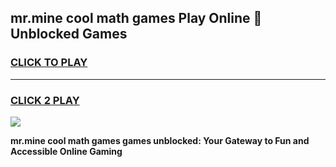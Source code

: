
## mr.mine cool math games Play Online 👋 Unblocked Games
<h3>
<a href="https://news.freeplayer.one?title=mr.mine_cool_math_games&ref=17CMG">CLICK TO PLAY</a></h3>
<hr>

<h3>
<a href="https://news.freeplayer.one?title=mr.mine_cool_math_games&ref=17CMG">CLICK 2 PLAY</a>
  
</h3>

<a href="https://news.freeplayer.one?title=mr.mine_cool_math_games&ref=17CMG/"><img src="https://clearcache.store/games.png"></a>


**mr.mine cool math games games unblocked: Your Gateway to Fun and Accessible Online Gaming**
